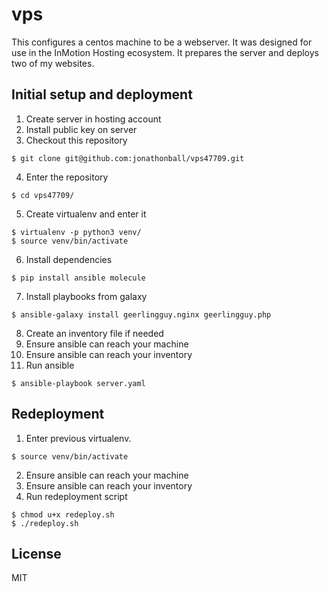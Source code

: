 # vps
This configures a centos machine to be a webserver.  It was designed for use in the InMotion Hosting ecosystem.  It prepares the server and deploys two of my websites.

## Initial setup and deployment
1. Create server in hosting account
2. Install public key on server
3. Checkout this repository
```
$ git clone git@github.com:jonathonball/vps47709.git
```
4. Enter the repository
```
$ cd vps47709/
```
5. Create virtualenv and enter it
```
$ virtualenv -p python3 venv/
$ source venv/bin/activate
```
6. Install dependencies
```
$ pip install ansible molecule
```
7. Install playbooks from galaxy
```
$ ansible-galaxy install geerlingguy.nginx geerlingguy.php
```
8. Create an inventory file if needed
9. Ensure ansible can reach your machine
10. Ensure ansible can reach your inventory
11. Run ansible
```
$ ansible-playbook server.yaml
```

## Redeployment
1. Enter previous virtualenv.
```
$ source venv/bin/activate
```
2. Ensure ansible can reach your machine
3. Ensure ansible can reach your inventory
4. Run redeployment script
```
$ chmod u+x redeploy.sh
$ ./redeploy.sh
```
## License
MIT
